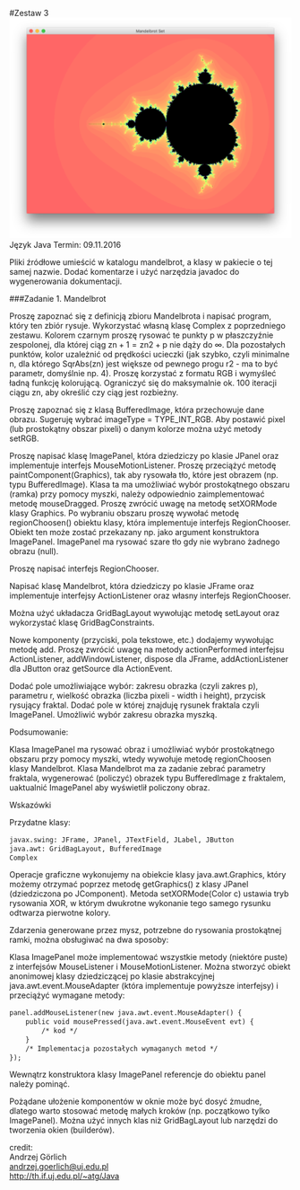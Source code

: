 #Zestaw 3
![alt tag](/Java/Zadanie_3/Mandelbrot.png)
Język Java
Termin: 09.11.2016

Pliki źródłowe umieścić w katalogu mandelbrot, a klasy w pakiecie o tej samej nazwie.
Dodać komentarze i użyć narzędzia javadoc do wygenerowania dokumentacji.

###Zadanie 1. Mandelbrot

Proszę zapoznać się z definicją zbioru Mandelbrota i napisać program, który ten zbiór rysuje. Wykorzystać własną klasę Complex z poprzedniego zestawu. Kolorem czarnym proszę rysować te punkty p w płaszczyźnie zespolonej, dla której ciąg zn + 1 = zn2 + p nie dąży do ∞. Dla pozostałych punktów, kolor uzależnić od prędkości ucieczki (jak szybko, czyli minimalne n, dla którego SqrAbs(zn) jest większe od pewnego progu r2 - ma to być parametr, domyślnie np. 4). Proszę korzystać z formatu RGB i wymyśleć ładną funkcję kolorującą. Ograniczyć się do maksymalnie ok. 100 iteracji ciągu zn, aby określić czy ciąg jest rozbieżny.

Proszę zapoznać się z klasą BufferedImage, która przechowuje dane obrazu. Sugeruję wybrać imageType = TYPE_INT_RGB. Aby postawić pixel (lub prostokątny obszar pixeli) o danym kolorze można użyć metody setRGB.

Proszę napisać klasę ImagePanel, która dziedziczy po klasie JPanel oraz implementuje interfejs MouseMotionListener. Proszę przeciążyć metodę paintComponent(Graphics), tak aby rysowała tło, które jest obrazem (np. typu BufferedImage). Klasa ta ma umożliwiać wybór prostokątnego obszaru (ramka) przy pomocy myszki, należy odpowiednio zaimplementować metodę mouseDragged. Proszę zwrócić uwagę na metodę setXORMode klasy Graphics. Po wybraniu obszaru proszę wywołać metodę regionChoosen() obiektu klasy, która implementuje interfejs RegionChooser. Obiekt ten może zostać przekazany np. jako argument konstruktora ImagePanel. ImagePanel ma rysować szare tło gdy nie wybrano żadnego obrazu (null).

Proszę napisać interfejs RegionChooser.

Napisać klasę Mandelbrot, która dziedziczy po klasie JFrame oraz implementuje interfejsy ActionListener oraz własny interfejs RegionChooser.

Można użyć układacza GridBagLayout wywołując metodę setLayout oraz wykorzystać klasę GridBagConstraints.

Nowe komponenty (przyciski, pola tekstowe, etc.) dodajemy wywołując metodę add. Proszę zwrócić uwagę na metody actionPerformed interfejsu ActionListener, addWindowListener, dispose dla JFrame, addActionListener dla JButton oraz getSource dla ActionEvent.

Dodać pole umożliwiające wybór: zakresu obrazka (czyli zakres p), parametru r, wielkość obrazka (liczba pixeli - width i height), przycisk rysujący fraktal. Dodać pole w której znajduję rysunek fraktala czyli ImagePanel. Umożliwić wybór zakresu obrazka myszką.

Podsumowanie:

Klasa ImagePanel ma rysować obraz i umożliwiać wybór prostokątnego obszaru przy pomocy myszki, wtedy wywołuje metodę regionChoosen klasy Mandelbrot.
Klasa Mandelbrot ma za zadanie zebrać parametry fraktala, wygenerować (policzyć) obrazek typu BufferedImage z fraktalem, uaktualnić ImagePanel aby wyświetlił policzony obraz.

Wskazówki

Przydatne klasy:
```
javax.swing: JFrame, JPanel, JTextField, JLabel, JButton
java.awt: GridBagLayout, BufferedImage
Complex
```
Operacje graficzne wykonujemy na obiekcie klasy java.awt.Graphics, który możemy otrzymać poprzez metodę getGraphics() z klasy JPanel (dziedziczona po JComponent). Metoda setXORMode(Color c) ustawia tryb rysowania XOR, w którym dwukrotne wykonanie tego samego rysunku odtwarza pierwotne kolory.

Zdarzenia generowane przez mysz, potrzebne do rysowania prostokątnej ramki, można obsługiwać na dwa sposoby:

Klasa ImagePanel może implementować wszystkie metody (niektóre puste) z interfejsów MouseListener i MouseMotionListener.
Można stworzyć obiekt anonimowej klasy dziedziczącej po klasie abstrakcyjnej java.awt.event.MouseAdapter (która implementuje powyższe interfejsy) i przeciążyć wymagane metody:
```
panel.addMouseListener(new java.awt.event.MouseAdapter() {
    public void mousePressed(java.awt.event.MouseEvent evt) {
        /* kod */
    }
    /* Implementacja pozostałych wymaganych metod */
});
```
Wewnątrz konstruktora klasy ImagePanel referencje do obiektu panel należy pominąć.

Pożądane ułożenie komponentów w oknie może być dosyć żmudne, dlatego warto stosować metodę małych kroków (np. początkowo tylko ImagePanel). Można użyć innych klas niż GridBagLayout lub narzędzi do tworzenia okien (builderów).

credit:   
Andrzej Görlich   
andrzej.goerlich@uj.edu.pl   
http://th.if.uj.edu.pl/~atg/Java
